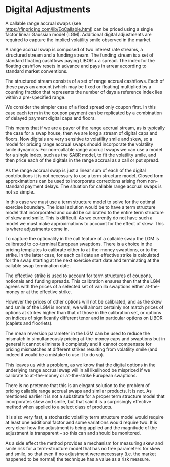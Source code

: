 # Digital Adjustments

A callable range accrual swaps (see https://finpricing.com/lib/EqCallable.html) can be priced using a single factor linear Gaussian model (LGM). Additional digital adjustments are required to capture the implied volatility smile observed in the market. 

A range accrual swap is composed of two interest rate streams, a structured stream and a funding stream. The funding stream is a set of standard floating cashflows paying LIBOR + a spread. The index for the floating cashflow resets in advance and pays in arrear according to standard market conventions. 

The structured stream consists of a set of range accrual cashflows. Each of these pays an amount (which may be fixed or floating) multiplied by a counting fraction that represents the number of days a reference index lies within a pre-specified range. 

We consider the simpler case of a fixed spread only coupon first. In this case each term in the coupon payment can be replicated by a combination of delayed payment digital caps and floors.

This means that if we are a payer of the range accrual stream, as is typically the case for a swap house, then we are long a stream of digital caps and floors. Now digitals are very sensitive to volatility smile and skew, so a model for pricing range accrual swaps should incorporate the volatility smile dynamics. For non-callable range accrual swaps we can use a model for a single index, such as the SABR model, to fit the volatility smile, and then price each of the digitals in the range accrual as a call or put spread. 

As the range accrual swap is just a linear sum of each of the digital contributions it is not necessary to use a term structure model. Closed form approximations can be used to incorporate corrections arising from non-standard payment delays. The situation for callable range accrual swaps is not so simple. 

In this case we must use a term structure model to solve for the optimal exercise boundary. The ideal solution would be to have a term structure model that incorporated and could be calibrated to the entire term structure of skew and smile. This is difficult. As we currently do not have such a model we must make approximations to account for the effect of skew. This is where adjustments come in.

To capture the optionality in the call feature of a callable swap the LGM is calibrated to co-terminal European swaptions. There is a choice in the pricing templates to calibrate either to at-the-money swaptions, or to the strike. In the latter case, for each call date an effective strike is calculated for the swap starting at the next exercise start date and terminating at the callable swap termination date. 

The effective strike is used to account for term structures of coupons, notionals and funding spreads. This calibration ensures then that the LGM agrees with the prices of a selected set of vanilla swaptions either at-the-money or at the effective strike.  

However the prices of other options will not be calibrated, and as the skew and smile of the LGM is normal, we will almost certainly not match prices of options at strikes higher than that of those in the calibration set, or options on indices of significantly different tenor and in particular options on LIBOR (caplets and floorlets). 

The mean reversion parameter in the LGM can be used to reduce the mismatch in simultaneously pricing at-the-money caps and swaptions but in general it cannot eliminate it completely and it cannot compensate for pricing mismatches at different strikes resulting from volatility smile (and indeed it would be a mistake to use it to do so). 

This leaves us with a problem, as we know that the digital options in the underlying range accrual swap will in all likelihood be mispriced if we calibrate to at-the-money or at-the-strike European swaptions. 

There is no pretence that this is an elegant solution to the problem of pricing callable range accrual swaps and similar products. It is not. As mentioned earlier it is not a substitute for a proper term structure model that incorporates skew and smile, but that said it is a surprisingly effective method when applied to a select class of products. 

It is also very fast, a stochastic volatility term structure model would require at least one additional factor and some variations would require two. It is very clear how the adjustment is being applied and the magnitude of the adjustment is transparent – so this can and should be monitored. 

As a side effect the method provides a mechanism for measuring skew and smile risk for a term-structure model that has no free parameters for skew and smile, so that even if no adjustment were necessary (i.e. the market happened to be normal) the technique has a value as a risk measure.

